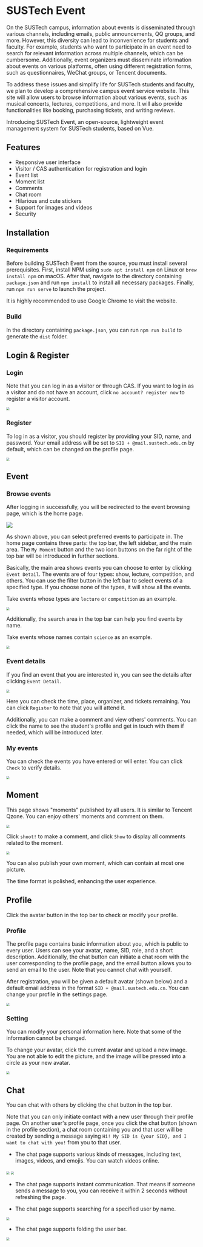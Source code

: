 # SUSTech Event

On the SUSTech campus, information about events is disseminated through various channels, including emails, public announcements, QQ groups, and more. However, this diversity can lead to inconvenience for students and faculty. For example, students who want to participate in an event need to search for relevant information across multiple channels, which can be cumbersome. Additionally, event organizers must disseminate information about events on various platforms, often using different registration forms, such as questionnaires, WeChat groups, or Tencent documents.

To address these issues and simplify life for SUSTech students and faculty, we plan to develop a comprehensive campus event service website. This site will allow users to browse information about various events, such as musical concerts, lectures, competitions, and more. It will also provide functionalities like booking, purchasing tickets, and writing reviews.

Introducing SUSTech Event, an open-source, lightweight event management system for SUSTech students, based on Vue.

## Features

- Responsive user interface
- Visitor / CAS authentication for registration and login
- Event list
- Moment list
- Comments
- Chat room
- Hilarious and cute stickers
- Support for images and videos
- Security

## Installation

### Requirements

Before building SUSTech Event from the source, you must install several prerequisites. First, install NPM using `sudo apt install npm` on Linux or `brew install npm` on macOS. After that, navigate to the directory containing `package.json` and run `npm install` to install all necessary packages. Finally, run `npm run serve` to launch the project.

It is highly recommended to use Google Chrome to visit the website.

### Build

In the directory containing `package.json`, you can run `npm run build` to generate the `dist` folder.

## Login & Register

### Login

Note that you can log in as a visitor or through CAS. If you want to log in as a visitor and do not have an account, click `no account? register now` to register a visitor account.

<img src="pics/login.png" style="zoom:50%;" />

### Register

To log in as a visitor, you should register by providing your SID, name, and password. Your email address will be set to `SID + @mail.sustech.edu.cn` by default, which can be changed on the profile page.

<img src="pics/register.png" style="zoom:50%;" />

## Event

### Browse events

After logging in successfully, you will be redirected to the event browsing page, which is the home page.

![](pics/dashboard.png)

As shown above, you can select preferred events to participate in. The home page contains three parts: the top bar, the left sidebar, and the main area. The `My Moment` button and the two icon buttons on the far right of the top bar will be introduced in further sections.

Basically, the main area shows events you can choose to enter by clicking `Event Detail`. The events are of four types: show, lecture, competition, and others. You can use the filter button in the left bar to select events of a specified type. If you choose none of the types, it will show all the events.

Take events whose types are `lecture` or `competition` as an example.

<img src="pics/fliterEvent.png" style="zoom:50%;" />

Additionally, the search area in the top bar can help you find events by name.

Take events whose names contain `science` as an example.

<img src="pics/searchEvent.png" style="zoom:50%;" />

### Event details

If you find an event that you are interested in, you can see the details after clicking `Event Detail`.

<img src="pics/eventDetail.png" style="zoom:50%;" />

Here you can check the time, place, organizer, and tickets remaining. You can click `Register` to note that you will attend it.

Additionally, you can make a comment and view others' comments. You can click the name to see the student's profile and get in touch with them if needed, which will be introduced later.

### My events

You can check the events you have entered or will enter. You can click `Check` to verify details.

<img src="pics/myEvent.png" style="zoom:50%;" />

## Moment

This page shows "moments" published by all users. It is similar to Tencent Qzone. You can enjoy others' moments and comment on them.

<img src="pics/myMoment.png" style="zoom:50%;" />

Click `shoot!` to make a comment, and click `Show` to display all comments related to the moment.

<img src="pics/myMomentComment.png" style="zoom:50%;" />

You can also publish your own moment, which can contain at most one picture.

The time format is polished, enhancing the user experience.

## Profile

Click the avatar button in the top bar to check or modify your profile.

### Profile

The profile page contains basic information about you, which is public to every user. Users can see your avatar, name, SID, role, and a short description. Additionally, the chat button can initiate a chat room with the user corresponding to the profile page, and the email button allows you to send an email to the user. Note that you cannot chat with yourself.

After registration, you will be given a default avatar (shown below) and a default email address in the format `SID + @mail.sustech.edu.cn`. You can change your profile in the settings page.

<img src="pics/profile.png" style="zoom:50%;" />

### Setting

You can modify your personal information here. Note that some of the information cannot be changed.

To change your avatar, click the current avatar and upload a new image. You are not able to edit the picture, and the image will be pressed into a circle as your new avatar.

<img src="pics/setting.png" style="zoom:50%;" />

## Chat

You can chat with others by clicking the chat button in the top bar.

Note that you can only initiate contact with a new user through their profile page. On another user's profile page, once you click the chat button (shown in the profile section), a chat room containing you and that user will be created by sending a message saying `Hi! My SID is {your SID}, and I want to chat with you!` from you to that user.

- The chat page supports various kinds of messages, including text, images, videos, and emojis. You can watch videos online.

<img src="pics/chat1.png" style="zoom:50%;" />

<img src="pics/chat2.png" style="zoom:50%;" />

- The chat page supports instant communication. That means if someone sends a message to you, you can receive it within 2 seconds without refreshing the page.

- The chat page supports searching for a specified user by name.

<img src="pics/chat3.png" style="zoom:50%;" />

- The chat page supports folding the user bar.

<img src="pics/chat4.png" style="zoom:50%;" />
